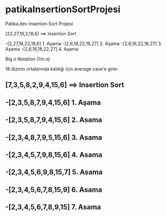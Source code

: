 # patikaInsertionSortProjesi
Patika.dev Insertion Sort Projesi

[22,27,16,2,18,6] ==> Insertion Sort

-[2,27,16,22,18,6] 1. Aşama
-[2,6,16,22,18,27] 2. Aşama
-[2,6,16,22,18,27] 3. Aşama
-[2,6,16,18,22,27] 4. Aşama

Big o Notation O(n.n)

18 dizinin ortalarında kaldığı için average case'e girer.


[7,3,5,8,2,9,4,15,6] ==> Insertion Sort
---

-[2,3,5,8,7,9,4,15,6] 1. Aşama
---
-[2,3,5,8,7,9,4,15,6] 2. Asama
---
-[2,3,4,8,7,9,5,15,6] 3. Asama
---
-[2,3,4,5,7,9,8,15,6] 4. Asama
---
-[2,3,4,5,6,9,8,15,7] 5. Asama
---
-[2,3,4,5,6,7,8,15,9] 6. Asama
---
-[2,3,4,5,6,7,8,9,15] 7. Asama
---
